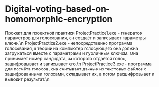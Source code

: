 # Digital-voting-based-on-homomorphic-encryption
Прокект для проектной практики
ProjectPractice1.exe - генератор параметров для голосования, он создаёт и записывает параметры ключи.\n
ProjectPractice2.exe - непосредственно программа голосования, в теории на компьютер голосующего она должна загружаться вместе с параметрами и публичным ключом. Она принимает номер кандидата, за которого отдаётся голос, зашифровывает и записывает его.\n
ProjectPractice3.exe - программа для посчёта голосов, она считывает данные из текстовых файлов с зашифрованными голосами, складывает их, а потом расшифровыает и выводит результат.\n
